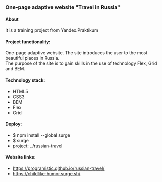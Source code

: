 ### One-page adaptive website "Travel in Russia"

#### About
It is a training project from Yandex.Praktikum

#### Project functionality:
One-page adaptive website. The site introduces the user to the most beautiful places in Russia.<br>
The purpose of the site is to gain skills in the use of technology Flex, Grid and BEM.

#### Technology stack:
- HTML5
- CSS3
- BEM
- Flex
- Grid

#### Deploy:
- $ npm install --global surge
- $ surge
- project: ../russian-travel

#### Website links:
- https://programistic.github.io/russian-travel/
- https://childlike-humor.surge.sh/
